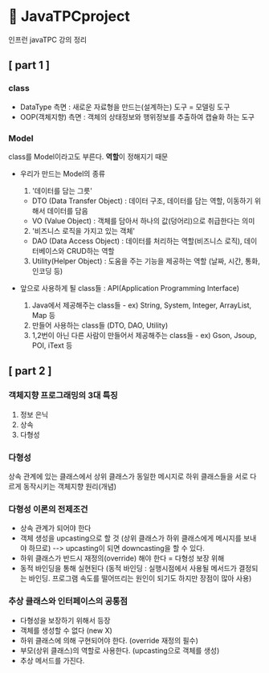 # 📙 JavaTPCproject 

인프런 javaTPC 강의 정리


## [ part 1 ] 

### class
- DataType 측면 : 새로운 자료형을 만드는(설계하는) 도구 = 모델링 도구
- OOP(객체지향) 측면 : 객체의 상태정보와 행위정보를 추출하여 캡슐화 하는 도구 

### Model 
class를 Model이라고도 부른다. **역할**이 정해지기 때문 

- 우리가 만드는 Model의 종류 
  1. '데이터를 담는 그릇'
    - DTO (Data Transfer Object) : 데이터 구조, 데이터를 담는 역할, 이동하기 위해서 데이터를 담음 
    - VO (Value Object) : 객체를 담아서 하나의 값(덩어리)으로 취급한다는 의미
    
  2. '비즈니스 로직을 가지고 있는 객체'
    - DAO (Data Access Object) : 데이터를 처리하는 역할(비즈니스 로직), 데이터베이스와 CRUD하는 역할
    
  3. Utility(Helper Object) : 도움을 주는 기능을 제공하는 역할 (날짜, 시간, 통화, 인코딩 등) 
  
- 앞으로 사용하게 될 class들 : API(Application Programming Interface) 
  1) Java에서 제공해주는 class들 - ex) String, System, Integer, ArrayList, Map 등
  2) 만들어 사용하는 class들 (DTO, DAO, Utility) 
  3) 1,2번이 아닌 다른 사람이 만들어서 제공해주는 class들 - ex) Gson, Jsoup, POI, iText 등 
  
  
  
  
## [ part 2 ] 

### 객체지향 프로그래밍의 3대 특징
  1. 정보 은닉
  2. 상속
  3. 다형성 
  
### 다형성 
상속 관계에 있는 클래스에서 상위 클래스가 동일한 메시지로 하위 클래스들을 서로 다르게 동작시키는 객체지향 원리(개념)

### 다형성 이론의 전제조건
  - 상속 관계가 되어야 한다
  - 객체 생성을 upcasting으로 할 것 (상위 클래스가 하위 클래스에게 메시지를 보내야 하므로) --> upcasting이 되면 downcasting을 할 수 있다. 
  - 하위 클래스가 반드시 재정의(override) 해야 한다 = 다형성 보장 위해 
  - 동적 바인딩을 통해 실현된다 (동적 바인딩 : 실행시점에서 사용될 메서드가 결정되는 바인딩. 프로그램 속도를 떨어뜨리는 원인이 되기도 하지만 장점이 많아 사용) 

### 추상 클래스와 인터페이스의 공통점 
  - 다형성을 보장하기 위해서 등장
  - 객체를 생성할 수 없다 (new X)
  - 하위 클래스에 의해 구현되어야 한다. (override 재정의 필수)
  - 부모(상위 클래스)의 역할로 사용한다. (upcasting으로 객체를 생성)
  - 추상 메서드를 가진다. 
